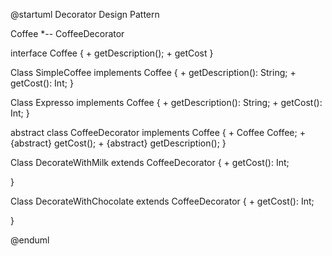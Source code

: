 
@startuml Decorator Design Pattern

Coffee *-- CoffeeDecorator

interface Coffee {
    + getDescription();
    + getCost
}

Class SimpleCoffee implements Coffee {
    + getDescription(): String;
    + getCost(): Int;
}

Class Expresso implements Coffee {
    + getDescription(): String;
    + getCost(): Int;
}

abstract class CoffeeDecorator implements Coffee {
    + Coffee Coffee;
    + {abstract} getCost();
    + {abstract} getDescription();
}

Class DecorateWithMilk extends CoffeeDecorator {
    + getCost(): Int;

}

Class DecorateWithChocolate extends CoffeeDecorator {
    + getCost(): Int;

}

@enduml